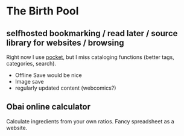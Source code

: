 # The Birth Pool

## selfhosted bookmarking / read later / source library for websites / browsing
Right now I use [pocket](http://getpocket.com/), but I miss cataloging functions (better tags, categories, search).  
- Offline Save would be nice
- Image save
- regularly updated content (webcomics?)

## Obai online calculator
Calculate ingredients from your own ratios. Fancy spreadsheet as a website.